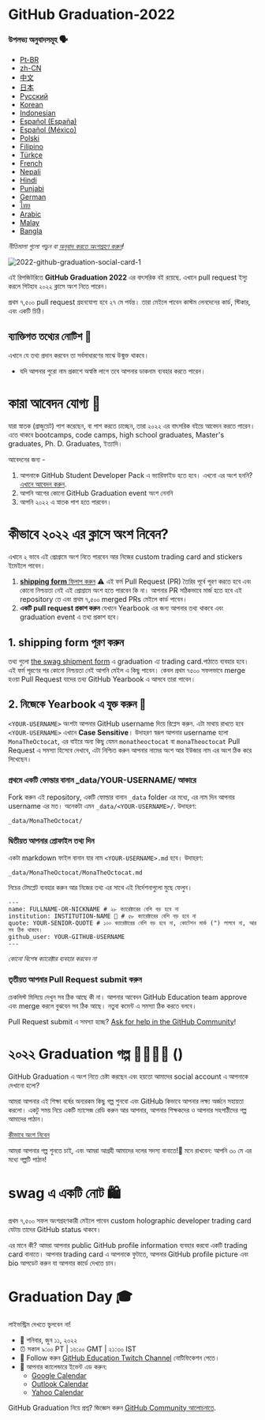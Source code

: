 # GitHub Graduation-2022

### উপলভ্য অনুবাদসমূহ 🗣

* [Pt-BR](https://bit.ly/3LI8kAc)
* [zh-CN](/README.zh-CN.md)
* [中文](https://bit.ly/3kE3Ezc)
* [日本](https://bit.ly/38TCVfm)
* [Русский](https://bit.ly/3w7d7EL)
* [Korean](https://bit.ly/3MS4owN)
* [Indonesian](https://bit.ly/3yeTRrI)
* [Español (España)](./README.es-es.md)
* [Español (México)](./README.es-mx.md)
* [Polski](https://bit.ly/38c411k)
* [Filipino](./README.tl.md)
* [Türkçe](./README.tr.md)
* [French](./README.fr.md)
* [Nepali](./README.np.md) 
* [Hindi](./README.hi.md)
* [Punjabi](./README.pun.md)
* [German](./README.de.md)
* [ไทย](./README.th.md)
* [Arabic](./README.ar.md)
* [Malay](./README.may.md)
* [Bangla](./README.bn_bd.md)

*নীতিমালা গুলো পড়ুন বা [অনুবাদ করতে অংশগ্রহণ করুন](https://github.com/education/GitHubGraduation-2022/blob/main/translations/README.bn_bd.md)!*

![2022-github-graduation-social-card-1](/assets/GHG_Blog_1.jpg)

এই রিপজিটরিতে **GitHub Graduation 2022** এর বাৎসরিক বই রয়েছে. এখানে pull request ইস্যু করলে গিটহাব ২০২২ ক্লাসে অংশ নিতে পারেন।

প্রথম ৭,৫০০ pull request গ্রহনযোগ্য হবে ২৭ মে পর্যন্ত। তারা মেইলে পাবেন কাস্টম লেনদেনের কার্ড, স্টিকার, এবং একটি চিঠি।

## ব্যাক্তিগত তথ্যের নোটিশ 👀

এখানে যে তথ্য প্রদান করবেন তা সর্বসাধারণের মাঝে উন্মুক্ত থাকবে।

- যদি আপনার পুরো নাম প্রকাশে অস্বস্তি লাগে তবে আপনার ডাকনাম ব্যবহার করতে পারেন।

# কারা আবেদন যোগ্য 📝

যারা স্নাতক (গ্রাজুয়েট) পাশ করেছেন, বা পাশ করতে চাচ্ছেন, তারা ২০২২ এর বাৎসরিক বইয়ে আবেদন করতে পারেন। এতে থাকবে bootcamps, code camps, high school graduates, Master's graduates, Ph. D. Graduates, ইত্যাদি।

আবেদনের জন্য -

1. আপনাকে GitHub Student Developer Pack এ ভ্যারিফাইড হতে হবে। এখনো এর অংশ হননি? [এখানে আবেদন করুন](https://education.github.com/discount_requests/student_application?utm_source=2022-06-11-GitHubGraduation).
2. আপনি আগের কোনো GitHub Graduation event অংশ নেননি
3. আপনি ২০২২ এ স্নাতক পাশ হতে পারবেন।

# কীভাবে ২০২২ এর ক্লাসে অংশ নিবেন?
এখানে ২ ভাবে এই প্রোগ্রামে অংশ নিতে পারবেন আর নিজের custom trading card and stickers ইমেইলে পাবেন।

1. [**shipping form** ফিলাপ করুন](https://airtable.com/shrVMo8ItH4wjsO9f)
   ⚠️ এই ফর্ম Pull Request (PR) তৈরির পূর্বে পূরণ করতে হবে এবং কোনো নিশ্চয়তা নেই এই প্রোগ্রামে অংশ হতে পারবেন কি না। আপনার PR সঠিকভাবে মার্জ হতে হবে এই repository তে এবং প্রথম ৭,৫০০ merged PRs মেইলে কার্ড পাবেন।
2. **একটি pull request প্রকাশ করুন** যেখানে Yearbook এর জন্য আপনার তথ্য থাকবে এবং graduation event এ তথ্য প্রকাশ হবে।

## 1. shipping form পূরণ করুন

তথ্য গুলো [the swag shipment form](https://airtable.com/shrVMo8ItH4wjsO9f) এ graduation এ্য trading card.পাঠাতে ব্যবহার হবে। এই ফর্ম পূরণের পর কোনো নিশ্চয়তা নেই আপনি মেইল এ কিছু পাবেন। কেবল প্রথম ৭৫০০ সফলভাবে merge হওয়া Pull Request যাদের তথ্য GitHub Yearbook এ আসবে তারা পাবেন।

## 2. নিজেকে Yearbook এ যুক্ত করুন 🏫
`<YOUR-USERNAME>` অংশটা আপনার GitHub username দিয়ে রিপ্লেস করুন. এটা মাথায় রাখতে হবে `<YOUR-USERNAME>` এখানে **Case Sensitive**। উদাহরণ স্বরূপ আপনার username হলো `MonaTheOctocat`, এর বাইরে অন্য কিছু যেমন `monatheoctocat` বা `monaTheoctocat` Pull Request এ সমস্যা হিসেবে দেখাবে, এটা নিশ্চিত করুন আপনার নামের অংশ আর ইউজার নাম এর অংশ ঠিক করে লিখেছেন।

### প্রথমে একটি ফোল্ডার বানান \_data/YOUR-USERNAME/ আকারে

Fork করুন এই repository, একটি ফোল্ডার বানান `_data` folder এর মধ্যে, এর নাম দিন আপনার username এর মত। অনেকটা এমন `_data/<YOUR-USERNAME>/`. উদাহরণ:

```
_data/MonaTheOctocat/
```

### দ্বিতীয়ত আপনার প্রোফাইল তথ্য দিন

একটা markdown ফাইল বানান যার নাম `<YOUR-USERNAME>.md` হবে। উদাহরণ:

```
_data/MonaTheOctocat/MonaTheOctocat.md
```

নিচের টেমপ্লেট ব্যবহার করুন আর নিজের তথ্য এর সাথে এই নির্দেশনাগুলো মুছে ফেলুন।

```
---
name: FULLNAME-OR-NICKNAME # ২৮ ক্যারেক্টারের বেশি বড় হবে না
institution: INSTITUTION-NAME 🚩 # ৫৮ ক্যারেক্টারের বেশি বড় হবে না
quote: YOUR-SENIOR-QUOTE # ১০০ ক্যারেক্টারের বেশি বড় হবে না, কোটেশন মার্ক (") লাগবে না, আর সব ঠিক থাকবে।
github_user: YOUR-GITHUB-USERNAME
---
```

_কোনো বিশেষ ক্যারেক্টার ব্যবহার করবেন না_

### তৃতীয়ত আপনার Pull Request submit করুন
চেকলিস্ট মিলিয়ে দেখুন সব ঠিক আছে কী না। আপনার আবেদন GitHub Education team approve এবং merge করলে বুঝবেন সব ঠিক আছে। নতুবা কমেন্ট এ সমস্যা ঠিক করতে বলবে।

Pull Request submit এ সমস্যা হচ্ছে? [Ask for help in the GitHub Community](https://github.com/orgs/github-community/discussions/categories/github-education)!

# ২০২২ Graduation গল্প 👩‍🏫👨‍🏫 ()

GitHub Graduation এ অংশ নিতে চেষ্টা করছেন এবং হয়তো আমাদের social account এ আপনাকে দেখানো হলো?

আমরা আপনার এই শিক্ষা বর্ষের অন্যরকম কিছু গল্প শুনবো এবং GitHub কিভাবে আপনার লক্ষ্য অর্জনে সহায়তা করলো। একটু সময় নিয়ে একটি ম্যাসেজ রেডি করুন আর আপনার, আপনার শিক্ষকদের ও আপনার সহপাঠীদের গল্প আমাদের পাঠান।

[কীভাবে অংশ নিবেন](https://drive.google.com/file/d/1AcgUKLXx6WIC5s4eanzOfj8EsiYHARrt/view?usp=sharing)

আমরা আপনার গল্প শুনতে চাই, এবং আমরা আগ্রহী আমাদের দলের সদস্য বানাতে!💖
মনে রাখবেন: আপনি ৩০ মে এর মধ্যে গল্পটি পাঠান!

# swag এ একটি নোট 🛍

প্রথম ৭,৫০০ সফল অংশগ্রহণকারী মেইলে পাবেন custom holographic developer trading card যেটায় তাদের GitHub status থাকবে।

এর মানে কী? আমরা আপনার public GitHub profile information ব্যবহার করবো একটি trading card বানাতে। আপনার trading card এ আপনাকে ফুটাতে, আপনার GitHub profile picture এবং bio আপডেট করুন যা আপনার কার্ডে দেখতে চান।

# Graduation Day 🎓

লাইভস্ট্রিম দেখতে ভুলবেন না!

- 📆 শনিবার, জুন ১১, ২০২২
- ⏰ সকাল ৯:০০ PT | ১৬:০০ GMT | ২১:৩০ IST
- 📍 Follow করুন [GitHub Education Twitch Channel](https://twitch.tv/githubeducation) নোটিফিকেশন পেতে।
- 📎 আপনার ক্যালেন্ডারে ইভেন্ট এড করুন:
  - [Google Calendar](https://calendar.google.com/calendar/render?action=TEMPLATE&dates=20220611T160000Z%2F20220611T180000Z&details=&location=https%3A%2F%2Fwww.twitch.tv%2Fgithubeducation&text=%F0%9F%8E%89%F0%9F%8E%8A%20GitHub%20Graduation%202022%20%F0%9F%8E%89%F0%9F%8E%8A)
  - [Outlook Calendar](https://outlook.live.com/calendar/0/deeplink/compose?allday=false&body=&enddt=2022-06-11T18%3A00%3A00%2B00%3A00&location=https%3A%2F%2Fwww.twitch.tv%2Fgithubeducation&path=%2Fcalendar%2Faction%2Fcompose&rru=addevent&startdt=2022-06-11T16%3A00%3A00%2B00%3A00&subject=%F0%9F%8E%89%F0%9F%8E%8A%20GitHub%20Graduation%202022%20%F0%9F%8E%89%F0%9F%8E%8A)
  - [Yahoo Calendar](https://calendar.yahoo.com/?desc=&dur=&et=20220611T180000Z&in_loc=https%3A%2F%2Fwww.twitch.tv%2Fgithubeducation&st=20220611T160000Z&title=%F0%9F%8E%89%F0%9F%8E%8A%20GitHub%20Graduation%202022%20%F0%9F%8E%89%F0%9F%8E%8A&v=60)

GitHub Graduation নিয়ে প্রশ্ন? জিজ্ঞেস করুন [GitHub Community আলোচনাতে](https://github.com/orgs/github-community/discussions/categories/github-education).
